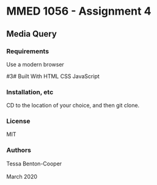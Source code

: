 # MMED 1056 - Assignment 4

## Media Query

### Requirements
Use a modern browser

#3# Built With
HTML
CSS
JavaScript

### Installation, etc
CD to the location of your choice, and then git clone. 

### License
MIT

### Authors
Tessa Benton-Cooper\
\
March 2020
